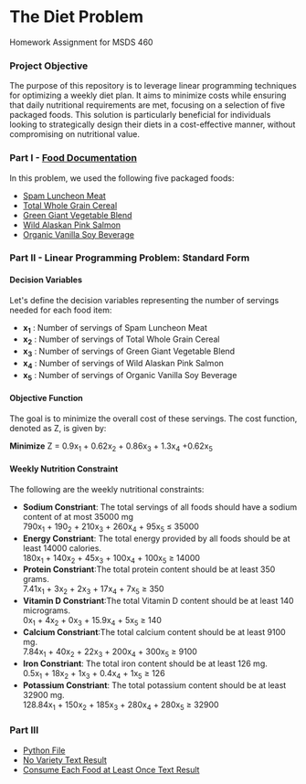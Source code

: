 # The Diet Problem
Homework Assignment for MSDS 460 
### Project Objective
The purpose of this repository is to leverage linear programming techniques for optimizing a weekly diet plan. It aims to minimize costs while ensuring that daily nutritional requirements are met, focusing on a selection of five packaged foods. This solution is particularly beneficial for individuals looking to strategically design their diets in a cost-effective manner, without compromising on nutritional value.
### Part I - [Food Documentation](https://github.com/Hantao-Lin/Linear-Programming---The-Diet-Problem/blob/main/Lable%20Image/Diet%20Problem%20Modeling.pdf)
In this problem, we used the following five packaged foods:
- [Spam Luncheon Meat](https://github.com/Hantao-Lin/Linear-Programming---The-Diet-Problem/blob/main/Lable%20Image/Spam%20Luncheon%20Meat.png)
- [Total Whole Grain Cereal](https://github.com/Hantao-Lin/Linear-Programming---The-Diet-Problem/blob/main/Lable%20Image/Total%20Whole%20Grain%20Cereal%20-%2016oz%20-%20General%20Mills.png)
- [Green Giant Vegetable Blend](https://github.com/Hantao-Lin/Linear-Programming---The-Diet-Problem/blob/main/Lable%20Image/Green%20Giant%20Vegetable%20Blend.jpg)
- [Wild Alaskan Pink Salmon](https://github.com/Hantao-Lin/Linear-Programming---The-Diet-Problem/blob/main/Lable%20Image/Wild%20Alaskan%20Pink%20Salmon.jpg)
- [Organic Vanilla Soy Beverage](https://github.com/Hantao-Lin/Linear-Programming---The-Diet-Problem/blob/main/Lable%20Image/Organic%20Vanilla%20Soy%20Beverage.jpg)
### Part II - Linear Programming Problem: Standard Form
#### Decision Variables
Let's define the decision variables representing the number of servings needed for each food item:
- **x<sub>1</sub>** : Number of servings of Spam Luncheon Meat
- **x<sub>2</sub>** : Number of servings of Total Whole Grain Cereal
- **x<sub>3</sub>** : Number of servings of Green Giant Vegetable Blend
- **x<sub>4</sub>** : Number of servings of Wild Alaskan Pink Salmon
- **x<sub>5</sub>** : Number of servings of Organic Vanilla Soy Beverage
#### Objective Function
The goal is to minimize the overall cost of these servings. The cost function, denoted as Z, is given by: 

**Minimize** Z = 0.9x<sub>1</sub> + 0.62x<sub>2</sub> + 0.86x<sub>3</sub> + 1.3x<sub>4</sub> +0.62x<sub>5</sub>
#### Weekly Nutrition Constraint 
The following are the weekly nutritional constraints:
- **Sodium Constriant**: The total servings of all foods should have a sodium content of at most 35000 mg \
 790x<sub>1</sub> + 190<sub>2</sub> + 210x<sub>3</sub> + 260x<sub>4</sub> + 95x<sub>5</sub> &le; 35000
- **Energy Constriant**: The total energy provided by all foods should be at least 14000 calories. \
 180x<sub>1</sub> + 140x<sub>2</sub> + 45x<sub>3</sub> + 100x<sub>4</sub> + 100x<sub>5</sub> &ge; 14000
- **Protein Constriant**:The total protein content should be at least 350 grams. \
 7.41x<sub>1</sub> + 3x<sub>2</sub> + 2x<sub>3</sub> + 17x<sub>4</sub> + 7x<sub>5</sub> &ge; 350
- **Vitamin D Constriant**:The total Vitamin D content should be at least 140 micrograms.\
 0x<sub>1</sub> + 4x<sub>2</sub> + 0x<sub>3</sub> + 15.9x<sub>4</sub> + 5x<sub>5</sub> &ge; 140
- **Calcium Constriant**:The total calcium content should be at least 9100 mg. \
 7.84x<sub>1</sub> + 40x<sub>2</sub> + 22x<sub>3</sub> + 200x<sub>4</sub> + 300x<sub>5</sub> &ge; 9100
- **Iron Constriant**: The total iron content should be at least 126 mg. \
 0.5x<sub>1</sub> + 18x<sub>2</sub> + 1x<sub>3</sub> + 0.4x<sub>4</sub> + 1x<sub>5</sub> &ge; 126
- **Potassium Constriant**: The total potassium content should be at least 32900 mg. \
 128.84x<sub>1</sub> + 150x<sub>2</sub> + 185x<sub>3</sub> + 280x<sub>4</sub> + 280x<sub>5</sub> &ge; 32900
### Part III
- [Python File](https://github.com/Hantao-Lin/Linear-Programming---The-Diet-Problem/blob/main/Code%20and%20Text%20Result/Diet_Problem.ipynb)
- [No Variety Text Result](https://github.com/Hantao-Lin/Linear-Programming---The-Diet-Problem/blob/main/Code%20and%20Text%20Result/No%20Variety%20Result.txt)
- [Consume Each Food at Least Once Text Result](https://github.com/Hantao-Lin/Linear-Programming---The-Diet-Problem/blob/main/Code%20and%20Text%20Result/Each%20Food%20Consume%20at%20Least%20Once.txt)
